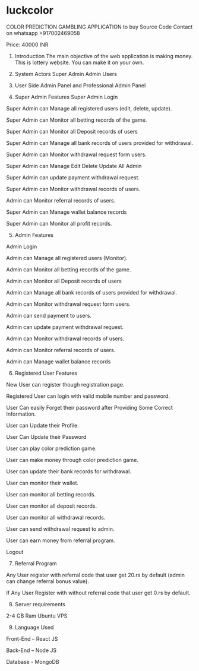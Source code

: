# luckcolor
 COLOR PREDICTION GAMBLING APPLICATION
to buy Source Code Contact on whatsapp
+917002469058

Price: 40000 INR

1. Introduction
The main objective of the web application is making money. This is lottery website. You can make it on your own.

2. System Actors
Super Admin
Admin
Users
3. User Side Admin Panel and Professional Admin Panel
4. Super Admin Features
Super Admin Login

Super Admin can Manage all registered users (edit, delete, update).

Super Admin can Monitor all betting records of the game.

Super Admin can Monitor all Deposit records of users

Super Admin can Manage all bank records of users provided for withdrawal.

Super Admin can Monitor withdrawal request form users.

Super Admin can Manage Edit Delete Update All Admin 


Super Admin can update payment withdrawal request.

Super Admin can Monitor withdrawal records of users.

Admin can Monitor referral records of users.

Super Admin can Manage wallet balance records

Super Admin can Monitor all profit records.



5. Admin Features

Admin Login

Admin can Manage all registered users (Monitor).

Admin can Monitor all betting records of the game.

Admin can Monitor all Deposit records of users

Admin can Manage all bank records of users provided for withdrawal.

Admin can Monitor withdrawal request form users.

Admin can send payment to users.

Admin can update payment withdrawal request.

Admin can Monitor withdrawal records of users.

Admin can Monitor referral records of users.

Admin can Manage wallet balance records



6. Registered User Features

New User can register though registration page.

Registered User can login with valid mobile number and password.

User Can easily Forget their password after Providing Some Correct Information.

User can Update their Profile.

User Can Update their Password

User can play color prediction game.

User can make money through color prediction game.

User can update their bank records for withdrawal.

User can monitor their wallet.

User can monitor all betting records.

User can monitor all deposit records.

User can monitor all withdrawal records.

User can send withdrawal request to admin.

User can earn money from referral program.

Logout



7. Referral Program

Any User register with referral code that user get 20.rs by default (admin can change referral bonus value).

If Any User Register with without referral code that user get 0.rs by default.



8. Server requirements

2-4 GB Ram Ubuntu VPS


9. Language Used

Front-End – React JS

Back-End – Node JS

Database - MongoDB

